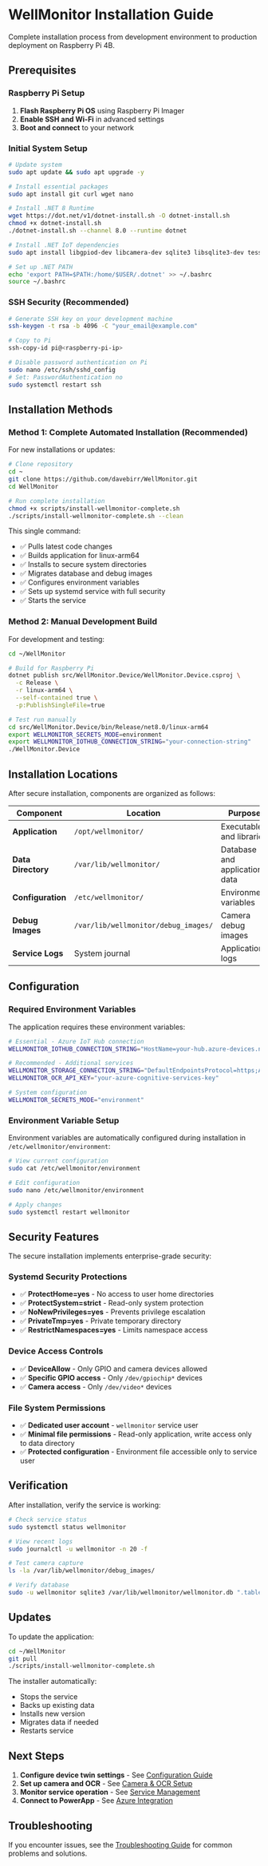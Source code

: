 # WellMonitor Installation Guide

Complete installation process from development environment to production deployment on Raspberry Pi 4B.

## Prerequisites

### Raspberry Pi Setup
1. **Flash Raspberry Pi OS** using Raspberry Pi Imager
2. **Enable SSH and Wi-Fi** in advanced settings
3. **Boot and connect** to your network

### Initial System Setup
```bash
# Update system
sudo apt update && sudo apt upgrade -y

# Install essential packages
sudo apt install git curl wget nano

# Install .NET 8 Runtime
wget https://dot.net/v1/dotnet-install.sh -O dotnet-install.sh
chmod +x dotnet-install.sh
./dotnet-install.sh --channel 8.0 --runtime dotnet

# Install .NET IoT dependencies
sudo apt install libgpiod-dev libcamera-dev sqlite3 libsqlite3-dev tesseract-ocr tesseract-ocr-eng

# Set up .NET PATH
echo 'export PATH=$PATH:/home/$USER/.dotnet' >> ~/.bashrc
source ~/.bashrc
```

### SSH Security (Recommended)
```bash
# Generate SSH key on your development machine
ssh-keygen -t rsa -b 4096 -C "your_email@example.com"

# Copy to Pi
ssh-copy-id pi@<raspberry-pi-ip>

# Disable password authentication on Pi
sudo nano /etc/ssh/sshd_config
# Set: PasswordAuthentication no
sudo systemctl restart ssh
```

## Installation Methods

### Method 1: Complete Automated Installation (Recommended)

For new installations or updates:

```bash
# Clone repository
cd ~
git clone https://github.com/davebirr/WellMonitor.git
cd WellMonitor

# Run complete installation
chmod +x scripts/install-wellmonitor-complete.sh
./scripts/install-wellmonitor-complete.sh --clean
```

This single command:
- ✅ Pulls latest code changes
- ✅ Builds application for linux-arm64
- ✅ Installs to secure system directories
- ✅ Migrates database and debug images
- ✅ Configures environment variables
- ✅ Sets up systemd service with full security
- ✅ Starts the service

### Method 2: Manual Development Build

For development and testing:

```bash
cd ~/WellMonitor

# Build for Raspberry Pi
dotnet publish src/WellMonitor.Device/WellMonitor.Device.csproj \
  -c Release \
  -r linux-arm64 \
  --self-contained true \
  -p:PublishSingleFile=true

# Test run manually
cd src/WellMonitor.Device/bin/Release/net8.0/linux-arm64
export WELLMONITOR_SECRETS_MODE=environment
export WELLMONITOR_IOTHUB_CONNECTION_STRING="your-connection-string"
./WellMonitor.Device
```

## Installation Locations

After secure installation, components are organized as follows:

| Component | Location | Purpose | Permissions |
|-----------|----------|---------|-------------|
| **Application** | `/opt/wellmonitor/` | Executable and libraries | `root:root` (755) |
| **Data Directory** | `/var/lib/wellmonitor/` | Database and application data | `wellmonitor:wellmonitor` (755) |
| **Configuration** | `/etc/wellmonitor/` | Environment variables | `root:wellmonitor` (640) |
| **Debug Images** | `/var/lib/wellmonitor/debug_images/` | Camera debug images | `wellmonitor:wellmonitor` (755) |
| **Service Logs** | System journal | Application logs | Use `journalctl -u wellmonitor` |

## Configuration

### Required Environment Variables

The application requires these environment variables:

```bash
# Essential - Azure IoT Hub connection
WELLMONITOR_IOTHUB_CONNECTION_STRING="HostName=your-hub.azure-devices.net;DeviceId=your-device;SharedAccessKey=your-key"

# Recommended - Additional services
WELLMONITOR_STORAGE_CONNECTION_STRING="DefaultEndpointsProtocol=https;AccountName=...;AccountKey=...;EndpointSuffix=core.windows.net"
WELLMONITOR_OCR_API_KEY="your-azure-cognitive-services-key"

# System configuration
WELLMONITOR_SECRETS_MODE="environment"
```

### Environment Variable Setup

Environment variables are automatically configured during installation in `/etc/wellmonitor/environment`:

```bash
# View current configuration
sudo cat /etc/wellmonitor/environment

# Edit configuration
sudo nano /etc/wellmonitor/environment

# Apply changes
sudo systemctl restart wellmonitor
```

## Security Features

The secure installation implements enterprise-grade security:

### Systemd Security Protections
- ✅ **ProtectHome=yes** - No access to user home directories
- ✅ **ProtectSystem=strict** - Read-only system protection
- ✅ **NoNewPrivileges=yes** - Prevents privilege escalation
- ✅ **PrivateTmp=yes** - Private temporary directory
- ✅ **RestrictNamespaces=yes** - Limits namespace access

### Device Access Controls
- ✅ **DeviceAllow** - Only GPIO and camera devices allowed
- ✅ **Specific GPIO access** - Only `/dev/gpiochip*` devices
- ✅ **Camera access** - Only `/dev/video*` devices

### File System Permissions
- ✅ **Dedicated user account** - `wellmonitor` service user
- ✅ **Minimal file permissions** - Read-only application, write access only to data directory
- ✅ **Protected configuration** - Environment file accessible only to service user

## Verification

After installation, verify the service is working:

```bash
# Check service status
sudo systemctl status wellmonitor

# View recent logs
sudo journalctl -u wellmonitor -n 20 -f

# Test camera capture
ls -la /var/lib/wellmonitor/debug_images/

# Verify database
sudo -u wellmonitor sqlite3 /var/lib/wellmonitor/wellmonitor.db ".tables"
```

## Updates

To update the application:

```bash
cd ~/WellMonitor
git pull
./scripts/install-wellmonitor-complete.sh
```

The installer automatically:
- Stops the service
- Backs up existing data
- Installs new version
- Migrates data if needed
- Restarts service

## Next Steps

1. **Configure device twin settings** - See [Configuration Guide](../configuration/configuration-guide.md)
2. **Set up camera and OCR** - See [Camera & OCR Setup](../configuration/camera-ocr-setup.md)
3. **Monitor service operation** - See [Service Management](service-management.md)
4. **Connect to PowerApp** - See [Azure Integration](../configuration/azure-integration.md)

## Troubleshooting

If you encounter issues, see the [Troubleshooting Guide](troubleshooting-guide.md) for common problems and solutions.
